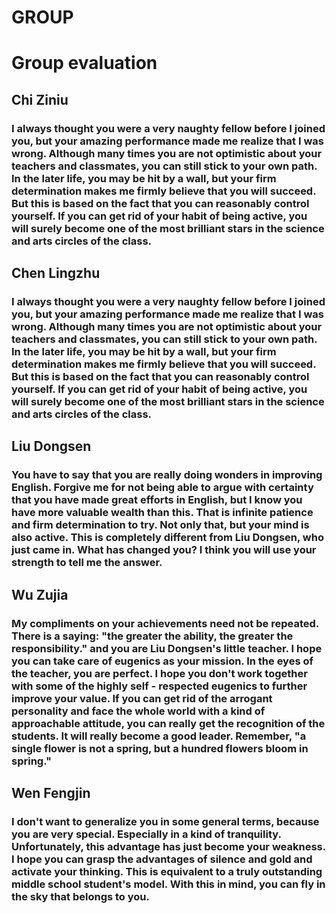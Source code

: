 # GROUP
# Group evaluation
## Chi Ziniu
### I always thought you were a very naughty fellow before I joined you, but your amazing performance made me realize that I was wrong. Although many times you are not optimistic about your teachers and classmates, you can still stick to your own path. In the later life, you may be hit by a wall, but your firm determination makes me firmly believe that you will succeed. But this is based on the fact that you can reasonably control yourself. If you can get rid of your habit of being active, you will surely become one of the most brilliant stars in the science and arts circles of the class.
## Chen Lingzhu
### I always thought you were a very naughty fellow before I joined you, but your amazing performance made me realize that I was wrong. Although many times you are not optimistic about your teachers and classmates, you can still stick to your own path. In the later life, you may be hit by a wall, but your firm determination makes me firmly believe that you will succeed. But this is based on the fact that you can reasonably control yourself. If you can get rid of your habit of being active, you will surely become one of the most brilliant stars in the science and arts circles of the class.
## Liu Dongsen
### You have to say that you are really doing wonders in improving English. Forgive me for not being able to argue with certainty that you have made great efforts in English, but I know you have more valuable wealth than this. That is infinite patience and firm determination to try. Not only that, but your mind is also active. This is completely different from Liu Dongsen, who just came in. What has changed you? I think you will use your strength to tell me the answer.
## Wu Zujia
### My compliments on your achievements need not be repeated. There is a saying: "the greater the ability, the greater the responsibility." and you are Liu Dongsen's little teacher. I hope you can take care of eugenics as your mission. In the eyes of the teacher, you are perfect. I hope you don't work together with some of the highly self - respected eugenics to further improve your value. If you can get rid of the arrogant personality and face the whole world with a kind of approachable attitude, you can really get the recognition of the students. It will really become a good leader. Remember, "a single flower is not a spring, but a hundred flowers bloom in spring."
## Wen Fengjin
### I don't want to generalize you in some general terms, because you are very special. Especially in a kind of tranquility. Unfortunately, this advantage has just become your weakness. I hope you can grasp the advantages of silence and gold and activate your thinking. This is equivalent to a truly outstanding middle school student's model. With this in mind, you can fly in the sky that belongs to you.
